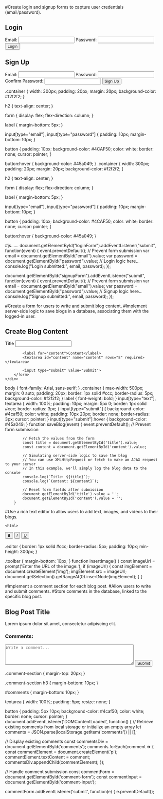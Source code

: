#Create login and signup forms to capture user credentials (email/password).
<!DOCTYPE html>
<html>
<head>
  <title>Login and Signup Forms</title>
  <link rel="stylesheet" type="text/css" href="styles.css">
</head>
<body>
  <div class="container" id="login-form">
    <h2>Login</h2>
    <form>
      <label for="email">Email:</label>
      <input type="email" id="email" required>
      <label for="password">Password:</label>
      <input type="password" id="password" required>
      <button onclick="login()">Login</button>
    </form>
  </div>
  
  <div class="container" id="signup-form">
    <h2>Sign Up</h2>
    <form>
      <label for="email">Email:</label>
      <input type="email" id="signup-email" required>
      <label for="password">Password:</label>
      <input type="password" id="signup-password" required>
      <label for="confirm-password">Confirm Password:</label>
      <input type="password" id="confirm-password" required>
      <button onclick="signup()">Sign Up</button>
    </form>
  </div>

  <script src="script.js"></script>
</body>
</html>
.container {
  width: 300px;
  padding: 20px;
  margin: 20px;
  background-color: #f2f2f2;
}

h2 {
  text-align: center;
}

form {
  display: flex;
  flex-direction: column;
}

label {
  margin-bottom: 5px;
}

input[type="email"],
input[type="password"] {
  padding: 10px;
  margin-bottom: 10px;
}

button {
  padding: 10px;
  background-color: #4CAF50;
  color: white;
  border: none;
  cursor: pointer;
}

button:hover {
  background-color: #45a049;
}
.container {
  width: 300px;
  padding: 20px;
  margin: 20px;
  background-color: #f2f2f2;
}

h2 {
  text-align: center;
}

form {
  display: flex;
  flex-direction: column;
}

label {
  margin-bottom: 5px;
}

input[type="email"],
input[type="password"] {
  padding: 10px;
  margin-bottom: 10px;
}

button {
  padding: 10px;
  background-color: #4CAF50;
  color: white;
  border: none;
  cursor: pointer;
}

button:hover {
  background-color: #45a049;
}

#js......
document.getElementById("loginForm").addEventListener("submit", function(event) {
  event.preventDefault(); // Prevent form submission
  var email = document.getElementById("email").value;
  var password = document.getElementById("password").value;
  // Login logic here...
  console.log("Login submitted:", email, password);
});

document.getElementById("signupForm").addEventListener("submit", function(event) {
  event.preventDefault(); // Prevent form submission
  var email = document.getElementById("email").value;
  var password = document.getElementById("password").value;
  // Signup logic here...
  console.log("Signup submitted:", email, password);
});

#Create a form for users to write and submit blog content.
#Implement server-side logic to save blogs in a database, associating them with the logged-in user.
<html>
<head>
    <title>Blog Creation Form</title>
    
</head>
<body>
    <div class="container">
        <h2>Create Blog Content</h2>
        <form id="blogForm" onsubmit="saveBlog(event)">
            <label for="title">Title</label>
            <input type="text" id="title" name="title" required>
            
            <label for="content">Content</label>
            <textarea id="content" name="content" rows="8" required></textarea>
            
            <input type="submit" value="Submit">
        </form>
    </div>
 body {
            font-family: Arial, sans-serif;
        }
        .container {
            max-width: 500px;
            margin: 0 auto;
            padding: 20px;
            border: 1px solid #ccc;
            border-radius: 5px;
            background-color: #f2f2f2;
        }
        label {
            font-weight: bold;
        }
        input[type="text"],
        textarea {
            width: 100%;
            padding: 10px;
            margin: 5px 0;
            border: 1px solid #ccc;
            border-radius: 3px;
        }
        input[type="submit"] {
            background-color: #4caf50;
            color: white;
            padding: 10px 20px;
            border: none;
            border-radius: 3px;
            cursor: pointer;
        }
        input[type="submit"]:hover {
            background-color: #45a049;
        }
    function saveBlog(event) {
            event.preventDefault(); // Prevent form submission

            // Fetch the values from the form
            const title = document.getElementById('title').value;
            const content = document.getElementById('content').value;

            // Simulating server-side logic to save the blog
            // You can use XMLHttpRequest or fetch to make an AJAX request to your server
            // In this example, we'll simply log the blog data to the console
            console.log(`Title: ${title}`);
            console.log(`Content: ${content}`);

            // Reset form fields after submission
            document.getElementById('title').value = '';
            document.getElementById('content').value = '';
        }
#Use a rich text editor to allow users to add text, images, and videos to their blogs.

    <html>
<head>
  <meta charset="UTF-8">
  <title>Rich Text Editor</title>
  
</head>
<body>
  <div class="toolbar">
    <button onclick="formatText('bold')"><b>B</b></button>
    <button onclick="formatText('italic')"><i>I</i></button>
    <button onclick="formatText('underline')"><u>U</u></button>
  </div>

  <div class="editor" contenteditable="true"></div>

  <script>
    function formatText(command, value = null) {
      document.execCommand(command, false, value);
    }
  </script>
</body>
</html>
 .editor {
      border: 1px solid #ccc;
      border-radius: 5px;
      padding: 10px;
      min-height: 300px;
    }

 .toolbar {
      margin-bottom: 10px;
    }
  function insertImage() {
  const imageUrl = prompt('Enter the URL of the image:');
  if (imageUrl) {
    const imgElement = document.createElement('img');
    imgElement.src = imageUrl;
    document.getSelection().getRangeAt(0).insertNode(imgElement);
  }
}

#Implement a comment section for each blog post.
#Allow users to write and submit comments.
#Store comments in the database, linked to the specific blog post.
<div class="blog-post">
  <h2>Blog Post Title</h2>
  <p>Lorem ipsum dolor sit amet, consectetur adipiscing elit.</p>
</div>


<div class="comment-section">
  <h3>Comments:</h3>
  <div id="comments"></div>
  <form id="comment-form">
    <textarea id="comment-input" placeholder="Write a comment..." rows="4" cols="50"></textarea>
    <button type="submit">Submit</button>
  </form>
</div>
.comment-section {
  margin-top: 20px;
}

.comment-section h3 {
  margin-bottom: 10px;
}

#comments {
  margin-bottom: 10px;
}

textarea {
  width: 100%;
  padding: 5px;
  resize: none;
}

button {
  padding: 5px 10px;
  background-color: #4caf50;
  color: white;
  border: none;
  cursor: pointer;
}
document.addEventListener('DOMContentLoaded', function() {
  // Retrieve existing comments from local storage or initialize an empty array
  let comments = JSON.parse(localStorage.getItem('comments')) || [];

  // Display existing comments
  const commentsDiv = document.getElementById('comments');
  comments.forEach(comment => {
    const commentElement = document.createElement('p');
    commentElement.textContent = comment;
    commentsDiv.appendChild(commentElement);
  });

  // Handle comment submission
  const commentForm = document.getElementById('comment-form');
  const commentInput = document.getElementById('comment-input');

  commentForm.addEventListener('submit', function(e) {
    e.preventDefault();



